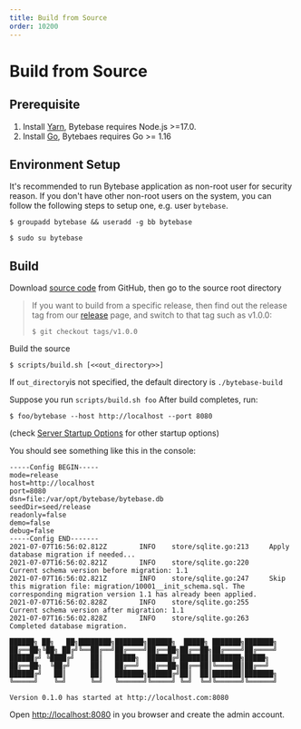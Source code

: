 ```yaml
---
title: Build from Source
order: 10200
---
```


# Build from Source

## Prerequisite

1. Install [Yarn](https://yarnpkg.com/getting-started/install), Bytebase requires Node.js >=17.0.
2. Install [Go](https://golang.org/dl/), Bytebaes requires Go >= 1.16

## Environment Setup

It's recommended to run Bytebase application as non-root user for security reason. If you don't have other non-root users on the system, you can follow the following steps to setup one, e.g. user `bytebase`.

`$ groupadd bytebase && useradd -g bb bytebase`

`$ sudo su bytebase`

## Build

Download [source code](https://github.com/bytebase/bytebase) from GitHub, then go to the source root directory

> If you want to build from a specific release, then find out the release tag from our [release](https://github.com/bytebase/bytebase/releases) page, and switch to that tag such as v1.0.0:
>
> `$ git checkout tags/v1.0.0`

Build the source

`$ scripts/build.sh [<<out_directory>>]`

If `out_directory`is not specified, the default directory is `./bytebase-build`

Suppose you run `scripts/build.sh foo` After build completes, run:

`$ foo/bytebase --host http://localhost --port 8080`

(check [Server Startup Options](../reference/command-line.md) for other startup options)

You should see something like this in the console:

```
-----Config BEGIN-----
mode=release
host=http://localhost
port=8080
dsn=file:/var/opt/bytebase/bytebase.db
seedDir=seed/release
readonly=false
demo=false
debug=false
-----Config END-------
2021-07-07T16:56:02.812Z        INFO    store/sqlite.go:213     Apply database migration if needed...
2021-07-07T16:56:02.821Z        INFO    store/sqlite.go:220     Current schema version before migration: 1.1
2021-07-07T16:56:02.821Z        INFO    store/sqlite.go:247     Skip this migration file: migration/10001__init_schema.sql. The corresponding migration version 1.1 has already been applied.
2021-07-07T16:56:02.828Z        INFO    store/sqlite.go:255     Current schema version after migration: 1.1
2021-07-07T16:56:02.828Z        INFO    store/sqlite.go:263     Completed database migration.

██████╗ ██╗   ██╗████████╗███████╗██████╗  █████╗ ███████╗███████╗
██╔══██╗╚██╗ ██╔╝╚══██╔══╝██╔════╝██╔══██╗██╔══██╗██╔════╝██╔════╝
██████╔╝ ╚████╔╝    ██║   █████╗  ██████╔╝███████║███████╗█████╗
██╔══██╗  ╚██╔╝     ██║   ██╔══╝  ██╔══██╗██╔══██║╚════██║██╔══╝
██████╔╝   ██║      ██║   ███████╗██████╔╝██║  ██║███████║███████╗
╚═════╝    ╚═╝      ╚═╝   ╚══════╝╚═════╝ ╚═╝  ╚═╝╚══════╝╚══════╝

Version 0.1.0 has started at http://localhost.com:8080
```

Open [http://localhost:8080](http://localhost:8080) in you browser and create the admin account.
